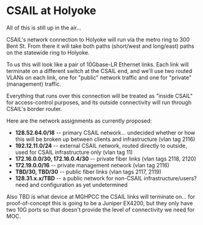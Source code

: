 # CSAIL at Holyoke
All of this is still up in the air...

CSAIL's network connection to Holyoke will run via the metro ring to 300 Bent St. From there it will take both paths (short/west and long/east) paths on the statewide ring to Holyoke.

To us this will look like a pair of 10Gbase-LR Ethernet links.  Each link will terminate on a different switch at the CSAIL end, and we'll use two routed VLANs on each link, one for "public" network traffic and one for "private" (management) traffic.

Everything that runs over this connection will be treated as "inside CSAIL" for access-control purposes, and its outside connectivity will run through CSAIL's border router.

Here are the network assignments as currently proposed:
* **128.52.64.0/18** -- primary CSAIL network... undecided whether or how this will be broken up between clients and infrastructure (vlan tag 2116)
* **192.12.11.0/24** -- external CSAIL network, routed directly to outside, used for CSAIL infrastructure only (vlan tag 11)
* **172.16.0.0/30, 172.16.0.4/30** -- private fiber links (vlan tags 2118, 2120)
* **172.19.0.0/16** -- private management network (vlan tag 2116)
* **TBD/30, TBD/30** -- public fiber links (vlan tags 2117, 2119)
* **128.31.x.x/TBD** -- a public network for non-CSAIL infrastructure/users? need and configuration as yet undetermined

Also TBD is what device at MGHPCC the CSAIL links will terminate on... for proof-of-concept this is going to be a Juniper EX4200, but they only have two 10G ports so that doesn't provide the level of connectivity we need for MOC.

